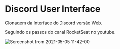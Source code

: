 # Discord User Interface

Clonagem da Interface do Discord versão Web.

Seguindo os passos do canal RocketSeat no youtube.

![Screenshot from 2021-05-05 11-42-00](https://user-images.githubusercontent.com/38795482/117159914-104bc480-ad97-11eb-90c8-eeaff45470c8.png)
